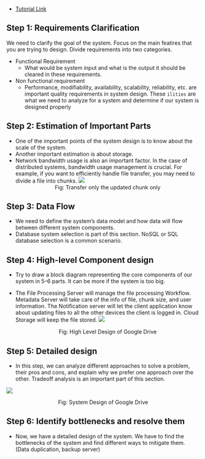 - [Tutorial Link](https://towardsdatascience.com/system-design-101-b8f15162ef7c)

## Step 1: Requirements Clarification

We need to clarify the goal of the system. Focus on the main featires that you are trying to design. Divide requirements into two categories.

- Functional Requirement
  - What would be system input and what is the output it should be cleared in these requirements.
- Non functional requirement
  - Performance, modifiability, availability, scalability, reliability, etc. are important quality requirements in system design. These `ilities` are what we need to analyze for a system and determine if our system is designed properly

## Step 2: Estimation of Important Parts

- One of the important points of the system design is to know about the scale of the system.
- Another important estimation is about storage.
- Network bandwidth usage is also an important factor. In the case of distributed systems, bandwidth usage management is crucial. For example, if you want to efficiently handle file transfer, you may need to divide a file into chunks.
  ![](https://miro.medium.com/max/1400/1*apFPTrQrwlPR8DX7Gr-lOw.jpeg)
  <center>Fig: Transfer only the updated chunk only</center>

## Step 3: Data Flow

- We need to define the system’s data model and how data will flow between different system components.
- Database system selection is part of this section. NoSQL or SQL database selection is a common scenario.

## Step 4: High-level Component design

- Try to draw a block diagram representing the core components of our system in 5–6 parts. It can be more if the system is too big.

- The File Processing Server will manage the file processing Workflow. Metadata Server will take care of the info of file, chunk size, and user information. The Notification server will let the client application know about updating files to all the other devices the client is logged in. Cloud Storage will keep the file stored.
  ![](https://miro.medium.com/max/2000/1*a8pNOY6V7FETtF2waFhfaw.jpeg)
  <center> Fig: High Level Design of Google Drive </center>

## Step 5: Detailed design

- In this step, we can analyze different approaches to solve a problem, their pros and cons, and explain why we prefer one approach over the other. Tradeoff analysis is an important part of this section.

![](https://miro.medium.com/max/2000/1*K1M2D2oC6MhoDhWXARRsGA.jpeg)

<center> Fig: System Design of Google Drive </center>

## Step 6: Identify bottlenecks and resolve them

- Now, we have a detailed design of the system. We have to find the bottlenecks of the system and find different ways to mitigate them. (Data duplication, backup server)
